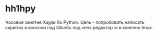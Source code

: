 # hh1hpy
Часовое занятие Хауди Хо Python.
Цель - попробовать написать скрипты в консоли под Ubuntu под venv редактор vi и конечно tmux.
